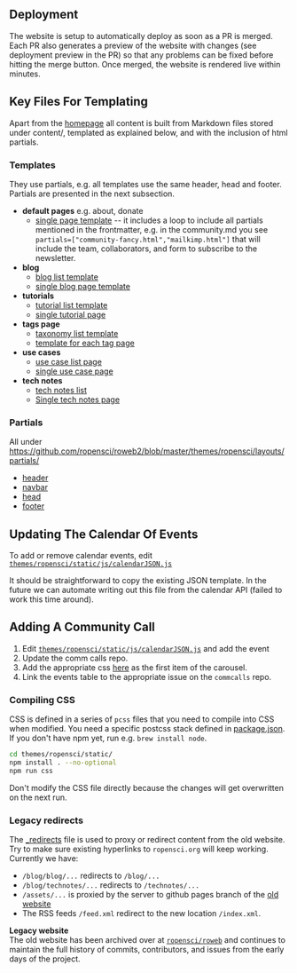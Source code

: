## Deployment

The website is setup to automatically deploy as soon as a PR is merged. Each PR also generates a preview of the website with changes (see deployment preview in the PR) so that any problems can be fixed before hitting the merge button. Once merged, the website is rendered live within minutes.

## Key Files For Templating

Apart from the [homepage](https://github.com/ropensci/roweb2/blob/master/themes/ropensci/layouts/index.html) all content is built from Markdown files stored under content/, templated as explained below, and with the inclusion of html partials.

### Templates

They use partials, e.g. all templates use the same header, head and footer. Partials are presented in the next subsection.

- **default pages** e.g. about, donate
  - [single page template](https://github.com/ropensci/roweb2/blob/master/themes/ropensci/layouts/_default/list.html) -- it includes  a loop to include all partials mentioned in the frontmatter, e.g. in the community.md you see `partials=["community-fancy.html","mailkimp.html"]` that will include the team, collaborators, and form to subscribe to the newsletter.
- **blog**
	- [blog list template](https://github.com/ropensci/roweb2/blob/master/themes/ropensci/layouts/blog/list.html)
	- [single blog page template](https://github.com/ropensci/roweb2/blob/master/themes/ropensci/layouts/blog/single.html)
- **tutorials**
	- [tutorial list template](https://github.com/ropensci/roweb2/blob/master/themes/ropensci/layouts/tutorials/list.html)
	- [single tutorial page](https://github.com/ropensci/roweb2/blob/master/themes/ropensci/layouts/tutorials/single.html)
- **tags page**
  - [taxonomy list template](https://github.com/ropensci/roweb2/blob/master/themes/ropensci/layouts/_defaults/terms.html)
  - [template for each tag page](https://github.com/ropensci/roweb2/blob/master/themes/ropensci/layouts/taxonomy/tag.html)
- **use cases**
	- [use case list page](https://github.com/ropensci/roweb2/blob/master/themes/ropensci/layouts/usecases/list.html)
	- [single use case page](https://github.com/ropensci/roweb2/blob/master/themes/ropensci/layouts/usecases/single.html)
- **tech notes**
	- [tech notes list](https://github.com/ropensci/roweb2/blob/master/themes/ropensci/layouts/technotes/list.html)
	- [Single tech notes page]((https://github.com/ropensci/roweb2/blob/master/themes/ropensci/layouts/technotes/single.html))

### Partials

All under https://github.com/ropensci/roweb2/blob/master/themes/ropensci/layouts/partials/

- [header](https://github.com/ropensci/roweb2/blob/master/themes/ropensci/layouts/partials/header.html)
- [navbar](https://github.com/ropensci/roweb2/blob/master/themes/ropensci/layouts/partials/navbar.html)
- [head](https://github.com/ropensci/roweb2/blob/master/themes/ropensci/layouts/partials/head.html)
- [footer](https://github.com/ropensci/roweb2/blob/master/themes/ropensci/layouts/partials/footer.html)

## Updating The Calendar Of Events

To add or remove calendar events, edit [`themes/ropensci/static/js/calendarJSON.js`](https://github.com/ropensci/roweb2/blob/master/themes/ropensci/static/js/calendarJSON.js)

It should be straightforward to copy the existing JSON template. In the future we can automate writing out this file from the calendar API (failed to work this time around).

## Adding A Community Call

1. Edit [`themes/ropensci/static/js/calendarJSON.js`](https://github.com/ropensci/roweb2/blob/master/themes/ropensci/static/js/calendarJSON.js) and add the event
2. Update the comm calls repo.
3. Add the appropriate css [here](https://github.com/ropensci/roweb2/blob/master/themes/ropensci/static/css/slider.pcss#L75-L96) as the first item of the carousel.
4. Link the events table to the appropriate issue on the `commcalls` repo.

### Compiling CSS

CSS is defined in a series of `pcss` files that you need to compile into CSS when modified.
You need a specific postcss stack defined in [package.json](themes/ropensci/static/package.json).
If you don't have npm yet, run e.g. `brew install node`. 

```sh
cd themes/ropensci/static/
npm install . --no-optional
npm run css
```

Don't modify the CSS file directly because the changes will get overwritten on the next run.



### Legacy redirects

The [\_redirects](public/_redirects) file is used to proxy or redirect content from the old website. Try to make sure existing hyperlinks to `ropensci.org` will keep working. Currently we have:

 - `/blog/blog/...` redirects to `/blog/...`
 - `/blog/technotes/...` redirects to `/technotes/...`
 - `/assets/...` is proxied by the server to github pages branch of the [old website](https://github.com/ropensci/roweb/tree/gh-pages/assets)
 - The RSS feeds `/feed.xml` redirect to the new location `/index.xml`.


**Legacy website**  
The old website has been archived over at [`ropensci/roweb`](https://github.com/ropensci/roweb) and continues to maintain the full history of commits, contributors, and issues from the early days of the project. 
